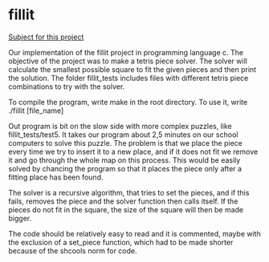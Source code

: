 # fillit

[Subject for this project](fillit.en.pdf)

Our implementation of the fillit project in programming language c. The objective of the project was to make a tetris piece
solver. The solver will calculate the smallest possible square to fit the given pieces and then print the solution. The folder
fillit_tests includes files with different tetris piece combinations to try with the solver.

To compile the program, write make in the root directory. To use it, write ./fillit [file_name]

Out program is bit on the slow side with more complex puzzles, like fillit_tests/test5. It takes our program about 2,5 minutes
on our school computers to solve this puzzle. The problem is that we place the piece every time we try to insert it to a new
place, and if it does not fit we remove it and go through the whole map on this process. This would be easily solved by chancing 
the program so that it places the piece only after a fitting place has been found.

The solver is a recursive algorithm, that tries to set the pieces, and if this fails, removes the piece and the solver
function then calls itself. If the pieces do not fit in the square, the size of the square will then be made bigger.

The code should be relatively easy to read and it is commented, maybe with the exclusion of a set_piece function, which had to
be made shorter because of the shcools norm for code.
